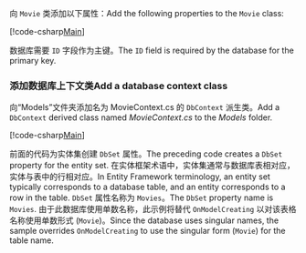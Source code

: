 <span data-ttu-id="b87cc-101">向 `Movie` 类添加以下属性：</span><span class="sxs-lookup"><span data-stu-id="b87cc-101">Add the following properties to the `Movie` class:</span></span>

[!code-csharp[Main](../../tutorials/razor-pages/razor-pages-start/sample/RazorPagesMovie/Models/MovieNoEF.cs?name=snippet_MovieNoEF)]

<span data-ttu-id="b87cc-102">数据库需要 `ID` 字段作为主键。</span><span class="sxs-lookup"><span data-stu-id="b87cc-102">The `ID` field is required by the database for the primary key.</span></span>

<a name="dc"></a>
### <a name="add-a-database-context-class"></a><span data-ttu-id="b87cc-103">添加数据库上下文类</span><span class="sxs-lookup"><span data-stu-id="b87cc-103">Add a database context class</span></span>

<span data-ttu-id="b87cc-104">向“Models”文件夹添加名为 MovieContext.cs 的 `DbContext` 派生类。</span><span class="sxs-lookup"><span data-stu-id="b87cc-104">Add a `DbContext` derived class named *MovieContext.cs* to the *Models* folder.</span></span>

[!code-csharp[Main](../../tutorials/razor-pages/razor-pages-start/sample/RazorPagesMovie/Models/MovieContext.cs?range=1-12,14-17,19-21)]

<span data-ttu-id="b87cc-105">前面的代码为实体集创建 `DbSet` 属性。</span><span class="sxs-lookup"><span data-stu-id="b87cc-105">The preceding code creates a `DbSet` property for the entity set.</span></span> <span data-ttu-id="b87cc-106">在实体框架术语中，实体集通常与数据库表相对应，实体与表中的行相对应。</span><span class="sxs-lookup"><span data-stu-id="b87cc-106">In Entity Framework terminology, an entity set typically corresponds to a database table, and an entity corresponds to a row in the table.</span></span> <span data-ttu-id="b87cc-107">`DbSet` 属性名称为 `Movies`。</span><span class="sxs-lookup"><span data-stu-id="b87cc-107">The `DbSet` property name is `Movies`.</span></span> <span data-ttu-id="b87cc-108">由于此数据库使用单数名称，此示例将替代 `OnModelCreating` 以对该表格名称使用单数形式 (`Movie`)。</span><span class="sxs-lookup"><span data-stu-id="b87cc-108">Since the database uses singular names, the sample overrides `OnModelCreating` to use the singular form (`Movie`) for the table name.</span></span>
